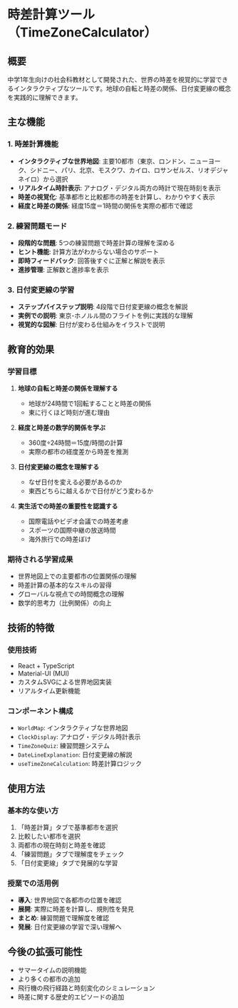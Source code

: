 # 時差計算ツール（TimeZoneCalculator）

## 概要
中学1年生向けの社会科教材として開発された、世界の時差を視覚的に学習できるインタラクティブなツールです。地球の自転と時差の関係、日付変更線の概念を実践的に理解できます。

## 主な機能

### 1. 時差計算機能
- **インタラクティブな世界地図**: 主要10都市（東京、ロンドン、ニューヨーク、シドニー、パリ、北京、モスクワ、カイロ、ロサンゼルス、リオデジャネイロ）から選択
- **リアルタイム時計表示**: アナログ・デジタル両方の時計で現在時刻を表示
- **時差の視覚化**: 基準都市と比較都市の時差を計算し、わかりやすく表示
- **経度と時差の関係**: 経度15度＝1時間の関係を実際の都市で確認

### 2. 練習問題モード
- **段階的な問題**: 5つの練習問題で時差計算の理解を深める
- **ヒント機能**: 計算方法がわからない場合のサポート
- **即時フィードバック**: 回答後すぐに正解と解説を表示
- **進捗管理**: 正解数と進捗率を表示

### 3. 日付変更線の学習
- **ステップバイステップ説明**: 4段階で日付変更線の概念を解説
- **実例での説明**: 東京-ホノルル間のフライトを例に実践的な理解
- **視覚的な図解**: 日付が変わる仕組みをイラストで説明

## 教育的効果

### 学習目標
1. **地球の自転と時差の関係を理解する**
   - 地球が24時間で1回転することと時差の関係
   - 東に行くほど時刻が進む理由

2. **経度と時差の数学的関係を学ぶ**
   - 360度÷24時間＝15度/時間の計算
   - 実際の都市の経度差から時差を推測

3. **日付変更線の概念を理解する**
   - なぜ日付を変える必要があるのか
   - 東西どちらに越えるかで日付がどう変わるか

4. **実生活での時差の重要性を認識する**
   - 国際電話やビデオ会議での時差考慮
   - スポーツの国際中継の放送時間
   - 海外旅行での時差ぼけ

### 期待される学習成果
- 世界地図上での主要都市の位置関係の理解
- 時差計算の基本的なスキルの習得
- グローバルな視点での時間概念の理解
- 数学的思考力（比例関係）の向上

## 技術的特徴

### 使用技術
- React + TypeScript
- Material-UI (MUI)
- カスタムSVGによる世界地図実装
- リアルタイム更新機能

### コンポーネント構成
- `WorldMap`: インタラクティブな世界地図
- `ClockDisplay`: アナログ・デジタル時計表示
- `TimeZoneQuiz`: 練習問題システム
- `DateLineExplanation`: 日付変更線の解説
- `useTimeZoneCalculation`: 時差計算ロジック

## 使用方法

### 基本的な使い方
1. 「時差計算」タブで基準都市を選択
2. 比較したい都市を選択
3. 両都市の現在時刻と時差を確認
4. 「練習問題」タブで理解度をチェック
5. 「日付変更線」タブで発展的な学習

### 授業での活用例
- **導入**: 世界地図で各都市の位置を確認
- **展開**: 実際に時差を計算し、規則性を発見
- **まとめ**: 練習問題で理解度を確認
- **発展**: 日付変更線の学習で深い理解へ

## 今後の拡張可能性
- サマータイムの説明機能
- より多くの都市の追加
- 飛行機の飛行経路と時刻変化のシミュレーション
- 時差に関する歴史的エピソードの追加